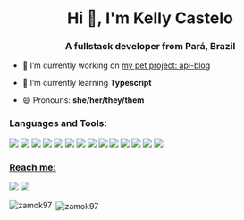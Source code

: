 <h1 align="center">Hi 👋, I'm Kelly Castelo</h1>
<h3 align="center">A fullstack developer from Pará, Brazil</h3>


- 🔭 I’m currently working on [my pet project: api-blog](https://github.com/zamok97/blog-api)

- 🌱 I’m currently learning **Typescript**

- 😄 Pronouns: **she/her/they/them**


<h3 align="left">Languages and Tools:</h3>
<p align="left"><a href="" target="blank"><img src="https://img.shields.io/badge/Windows-0078D6?style=for-the-badge&logo=windows&logoColor=white"/> </a><img src="https://img.shields.io/badge/Ubuntu-E95420?style=for-the-badge&logo=ubuntu&logoColor=white"/></a> <a href="" target="blank"><img src="https://img.shields.io/badge/JavaScript-323330?style=for-the-badge&logo=javascript&logoColor=F7DF1E"/> <a href="" target="blank"><img src="https://img.shields.io/badge/Node.js-43853D?style=for-the-badge&logo=node.js&logoColor=white"/> <a href="" target="blank"><img src="https://img.shields.io/badge/TypeScript-007ACC?style=for-the-badge&logo=typescript&logoColor=white"/> <a href="" target="blank"><img src="https://img.shields.io/badge/Express.js-404D59?style=for-the-badge"/> <a href="" target="blank"><img src="https://img.shields.io/badge/nestjs-%23E0234E.svg?style=for-the-badge&logo=nestjs&logoColor=white"/> <a href="" target="blank"><img src="https://img.shields.io/badge/PostgreSQL-316192?style=for-the-badge&logo=postgresql&logoColor=white"/> <a href="" target="blank"><img src="https://img.shields.io/badge/MongoDB-4EA94B?style=for-the-badge&logo=mongodb&logoColor=white"/> <a href="" target="blank"><img src="https://img.shields.io/badge/docker-%230db7ed.svg?style=for-the-badge&logo=docker&logoColor=white"/> <a href="" target="blank"><img src="https://img.shields.io/badge/Insomnia-black?style=for-the-badge&logo=insomnia&logoColor=5849BE"/> <a href="" target="blank"><img src="https://img.shields.io/badge/-jest-%23C21325?style=for-the-badge&logo=jest&logoColor=white"/> <a href="" target="blank"><img src="https://img.shields.io/badge/-Swagger-%23Clojure?style=for-the-badge&logo=swagger&logoColor=white"/> <a href="" target="blank"><img src="https://img.shields.io/badge/ESLint-4B3263?style=for-the-badge&logo=eslint&logoColor=white"/></p>

<h3 align="left">Reach me:</h3>
<p align="left"> <a href="https://twitter.com/zamok97" target="blank"><img src="https://img.shields.io/badge/Zamok97-%231DA1F2.svg?style=for-the-badge&logo=Twitter&logoColor=white" /></a> <a href="mailto:kellyplcastelo@gmail.com" target="blank"><img src="https://img.shields.io/badge/Gmail-D14836?style=for-the-badge&logo=gmail&logoColor=white"/></a></p>

<p><img align="left" src="https://github-readme-stats.vercel.app/api/top-langs?username=zamok97&show_icons=true&theme=dark&locale=en&layout=compact" alt="zamok97" /></p>

<p>&nbsp;<img align="center" src="https://github-readme-stats.vercel.app/api?username=zamok97&show_icons=true&theme=dark&locale=en" alt="zamok97" /></p>



